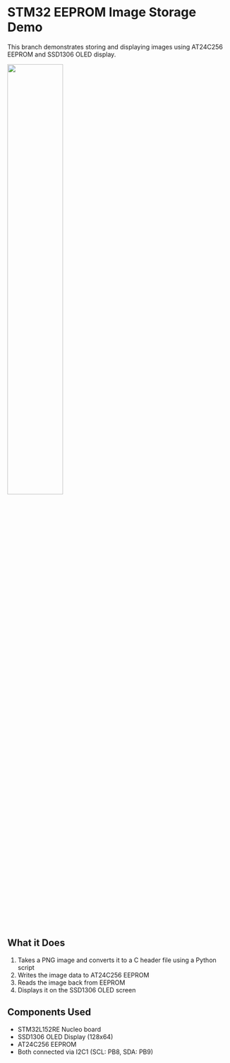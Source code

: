 # STM32 EEPROM Image Storage Demo

This branch demonstrates storing and displaying images using AT24C256 EEPROM and SSD1306 OLED display.

<img src="assets/image.png" width="50%">

## What it Does

1. Takes a PNG image and converts it to a C header file using a Python script
2. Writes the image data to AT24C256 EEPROM
3. Reads the image back from EEPROM
4. Displays it on the SSD1306 OLED screen

## Components Used

- STM32L152RE Nucleo board
- SSD1306 OLED Display (128x64)
- AT24C256 EEPROM
- Both connected via I2C1 (SCL: PB8, SDA: PB9)

